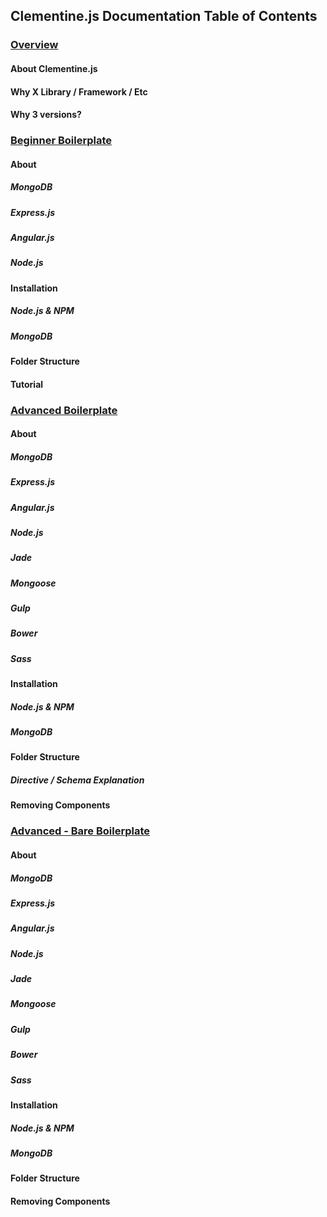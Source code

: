 ## Clementine.js Documentation Table of Contents

### [Overview](docs_overview.md)

#### About Clementine.js

#### Why X Library / Framework / Etc

#### Why 3 versions?

### [Beginner Boilerplate](docs_beginner.md)

#### About

##### MongoDB

##### Express.js

##### Angular.js

##### Node.js

#### Installation

##### Node.js & NPM

##### MongoDB

#### Folder Structure

#### Tutorial

### [Advanced Boilerplate](docs_advanced.md)

#### About

##### MongoDB

##### Express.js

##### Angular.js

##### Node.js

##### Jade

##### Mongoose

##### Gulp

##### Bower

##### Sass

#### Installation

##### Node.js & NPM

##### MongoDB

#### Folder Structure

##### Directive / Schema Explanation

#### Removing Components

### [Advanced - Bare Boilerplate](docs_adv_bare.md)

#### About

##### MongoDB

##### Express.js

##### Angular.js

##### Node.js

##### Jade

##### Mongoose

##### Gulp

##### Bower

##### Sass

#### Installation

##### Node.js & NPM

##### MongoDB

#### Folder Structure

#### Removing Components